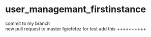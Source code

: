 # user_managemant_firstinstance
commit to my branch  
new pull request to master
fgrefefez
for test add this ++++++++++
